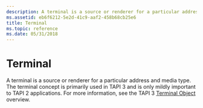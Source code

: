```yaml
---
description: A terminal is a source or renderer for a particular address and media type. The terminal concept is primarily used in TAPI 3 and is only mildly important to TAPI 2 applications. For more information, see the TAPI 3 Terminal Object overview.
ms.assetid: eb6f6212-5e2d-41c9-aaf2-458b68cb25e6
title: Terminal
ms.topic: reference
ms.date: 05/31/2018
---
```


# Terminal

A terminal is a source or renderer for a particular address and media type. The terminal concept is primarily used in TAPI 3 and is only mildly important to TAPI 2 applications. For more information, see the TAPI 3 [Terminal Object](terminal-object.md) overview.

 

 




